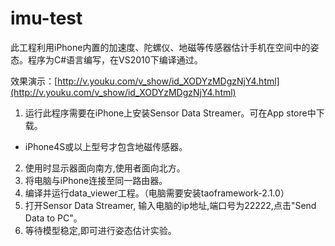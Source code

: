 imu-test
========
此工程利用iPhone内置的加速度、陀螺仪、地磁等传感器估计手机在空间中的姿态。程序为C#语言编写，在VS2010下编译通过。

效果演示：[http://v.youku.com/v_show/id_XODYzMDgzNjY4.html](http://v.youku.com/v_show/id_XODYzMDgzNjY4.html)

1. 运行此程序需要在iPhone上安装Sensor Data Streamer。可在App store中下载。
  * iPhone4S或以上型号才包含地磁传感器。
2. 使用时显示器面向南方,使用者面向北方。
3. 将电脑与iPhone连接至同一路由器。
4. 编译并运行data_viewer工程。（电脑需要安装taoframework-2.1.0）
5. 打开Sensor Data Streamer, 输入电脑的ip地址,端口号为22222,点击"Send Data to PC"。
6. 等待模型稳定,即可进行姿态估计实验。
